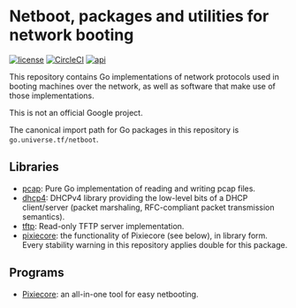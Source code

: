 # Netboot, packages and utilities for network booting

[![license](https://img.shields.io/github/license/google/netboot.svg)](https://github.com/google/netboot/blob/master/LICENSE) [![CircleCI](https://img.shields.io/circleci/project/github/google/netboot.svg)](https://circleci.com/gh/google/netboot)     [![api](https://img.shields.io/badge/api-unstable-red.svg)](https://godoc.org/go.universe.tf/netboot)

This repository contains Go implementations of network protocols used
in booting machines over the network, as well as software that make
use of those implementations.

This is not an official Google project.

The canonical import path for Go packages in this repository is `go.universe.tf/netboot`.

## Libraries

- [pcap](https://godoc.org/go.universe.tf/netboot/pcap): Pure Go implementation of reading and writing pcap files.
- [dhcp4](https://godoc.org/go.universe.tf/netboot/dhcp4): DHCPv4 library providing the low-level bits of a DHCP client/server (packet marshaling, RFC-compliant packet transmission semantics).
- [tftp](https://godoc.org/go.universe.tf/netboot/tftp): Read-only TFTP server implementation.
- [pixiecore](https://godoc.org/go.universe.tf/netboot/pixiecore): the functionality of Pixiecore (see below), in library form. Every stability warning in this repository applies double for this package.

## Programs

- [Pixiecore](https://github.com/google/netboot/tree/master/pixiecore): an all-in-one tool for easy netbooting.
